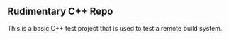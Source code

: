 ## Rudimentary C++ Repo

This is a basic C++ test project that is used to test a remote build system.
